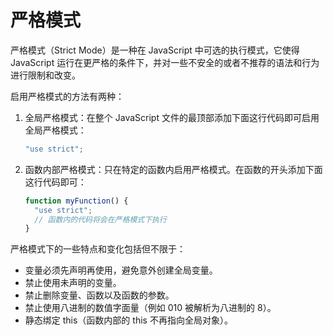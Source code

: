 # 严格模式

严格模式（Strict Mode）是一种在 JavaScript 中可选的执行模式，它使得 JavaScript 运行在更严格的条件下，并对一些不安全的或者不推荐的语法和行为进行限制和改变。

启用严格模式的方法有两种：

1. 全局严格模式：在整个 JavaScript 文件的最顶部添加下面这行代码即可启用全局严格模式：

   ```javascript
   "use strict";
   ```

2. 函数内部严格模式：只在特定的函数内启用严格模式。在函数的开头添加下面这行代码即可：

   ```javascript
   function myFunction() {
     "use strict";
     // 函数内的代码将会在严格模式下执行
   }
   ```

严格模式下的一些特点和变化包括但不限于：

- 变量必须先声明再使用，避免意外创建全局变量。
- 禁止使用未声明的变量。
- 禁止删除变量、函数以及函数的参数。
- 禁止使用八进制的数值字面量（例如 010 被解析为八进制的 8）。
- 静态绑定 this（函数内部的 this 不再指向全局对象）。